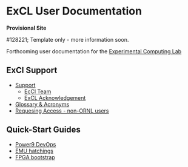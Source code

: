 # ExCL User Documentation

**Provisional Site** 

#128221; Template only - more information soon. 

Forthcoming user documentation for the [Experimental Computing Lab](https://excl.ornl.gov/)

## ExCl Support 

- [Support](SUPPORT.md)
  - [EcCl Team](MEMBERS.md)
  - [ExCL Acknowledgement](acknowledge.md)
- [Glossary & Acronyms](GLOSSARY_.md)
- [Requesing Access - non-ORNL users](external-access-ucams.md)

## Quick-Start Guides
  - [Power9 DevOps](quick-starts/power9-devops-quick-start.md)
  - [EMU hatchings](quick-starts/emu-quick-start.md)
  - [FPGA bootstrap](quick-starts/fpga-quick-start.md)

